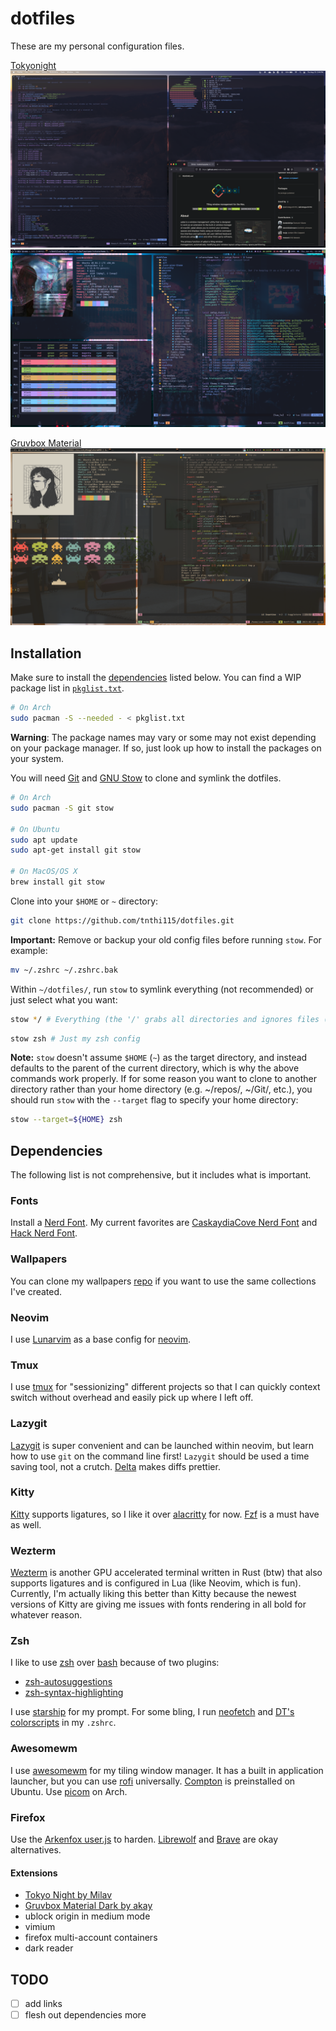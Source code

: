 # dotfiles

These are my personal configuration files.

[Tokyonight](https://github.com/folke/tokyonight.nvim)
![macos](scrots/macos.png)
![tokyonight](scrots/tokyonight.png)

[Gruvbox Material](https://github.com/sainnhe/gruvbox-material)
![gruvbox material](scrots/gruvbox-material.png)

## Installation

Make sure to install the [dependencies](#dependencies) listed below. You can
find a WIP package list in
[`pkglist.txt`](https://github.com/tnthi115/dotfiles/blob/master/pkglist.txt).

```sh
# On Arch
sudo pacman -S --needed - < pkglist.txt
```

**Warning**: The package names may vary or some may not exist depending on your
package manager. If so, just look up how to install the packages on your
system.

You will need [Git](https://git-scm.com/) and [GNU
Stow](https://www.gnu.org/software/stow/) to clone and symlink the dotfiles.

```sh
# On Arch
sudo pacman -S git stow

# On Ubuntu
sudo apt update
sudo apt-get install git stow

# On MacOS/OS X
brew install git stow
```

Clone into your `$HOME` or `~` directory:

```sh
git clone https://github.com/tnthi115/dotfiles.git
```

**Important:** Remove or backup your old config files before running `stow`.
For example:

```sh
mv ~/.zshrc ~/.zshrc.bak
```

Within `~/dotfiles/`, run `stow` to symlink everything (not recommended) or just select what you
want:

```sh
stow */ # Everything (the '/' grabs all directories and ignores files (e.g. README.md))
```

```sh
stow zsh # Just my zsh config
```

**Note:** `stow` doesn't assume `$HOME` (`~`) as the target directory, and instead
defaults to the parent of the current directory, which is why the above
commands work properly. If for some reason you want to clone to another
directory rather than your home directory (e.g. ~/repos/, ~/Git/, etc.), you
should run `stow` with the `--target` flag to specify your home directory:

```sh
stow --target=${HOME} zsh
```

## Dependencies

The following list is not comprehensive, but it includes what is important.

### Fonts

Install a [Nerd Font](https://www.nerdfonts.com/font-downloads). My current
favorites are [CaskaydiaCove Nerd
Font](https://github.com/ryanoasis/nerd-fonts/releases/download/v3.0.1/CascadiaCode.zip)
and [Hack Nerd
Font](https://github.com/ryanoasis/nerd-fonts/releases/download/v3.0.1/Hack.zip).

### Wallpapers

You can clone my wallpapers [repo](https://github.com/tnthi115/wallpapers) if
you want to use the same collections I've created.

### Neovim

I use [Lunarvim](https://www.lunarvim.org/) as a base config for [neovim](https://neovim.io/).

### Tmux

I use [tmux](https://github.com/tmux/tmux) for "sessionizing" different
projects so that I can quickly context switch without overhead and easily pick
up where I left off.

### Lazygit

[Lazygit](https://github.com/jesseduffield/lazygit) is super convenient and can
be launched within neovim, but learn how to use `git` on the command line
first! `Lazygit` should be used a time saving tool, not a crutch.
[Delta](https://github.com/dandavison/delta) makes diffs prettier.

### Kitty

[Kitty](https://sw.kovidgoyal.net/kitty/) supports ligatures, so I like it over
[alacritty](https://github.com/alacritty/alacritty) for now.
[Fzf](https://github.com/junegunn/fzf) is a must have as well.

### Wezterm

[Wezterm](https://github.com/wez/wezterm) is another GPU accelerated terminal
written in Rust (btw) that also supports ligatures and is configured in Lua
(like Neovim, which is fun). Currently, I'm actually liking this better than
Kitty because the newest versions of Kitty are giving me issues with fonts
rendering in all bold for whatever reason.

### Zsh

I like to use [zsh](https://wiki.archlinux.org/title/zsh) over
[bash](https://wiki.archlinux.org/title/bash) because of two plugins:

- [zsh-autosuggestions](https://github.com/zsh-users/zsh-autosuggestions)
- [zsh-syntax-highlighting](https://github.com/zsh-users/zsh-syntax-highlighting)

I use [starship](https://starship.rs/) for my prompt. For some bling, I run
[neofetch](https://github.com/dylanaraps/neofetch) and [DT's
colorscripts](https://gitlab.com/dwt1/shell-color-scripts) in my `.zshrc`.

### Awesomewm

I use [awesomewm](https://awesomewm.org/) for my tiling window manager. It has
a built in application launcher, but you can use
[rofi](https://github.com/davatorium/rofi) universally.
[Compton](https://github.com/chjj/compton) is preinstalled on Ubuntu. Use
[picom](https://github.com/yshui/picom) on Arch.

### Firefox

Use the [Arkenfox user.js](https://github.com/arkenfox/user.js) to harden. [Librewolf](https://librewolf.net/)
and [Brave](https://brave.com/) are okay alternatives.

#### Extensions

- [Tokyo Night by Milav](https://addons.mozilla.org/en-US/firefox/addon/tokyo-night-milav/?utm_source=addons.mozilla.org&utm_medium=referral&utm_content=search)
- [Gruvbox Material Dark by akay](https://addons.mozilla.org/en-US/firefox/addon/gruvbox-material-dark/?utm_source=addons.mozilla.org&utm_medium=referral&utm_content=search)
- ublock origin in medium mode
- vimium
- firefox multi-account containers
- dark reader

## TODO

- [ ] add links
- [ ] flesh out dependencies more
